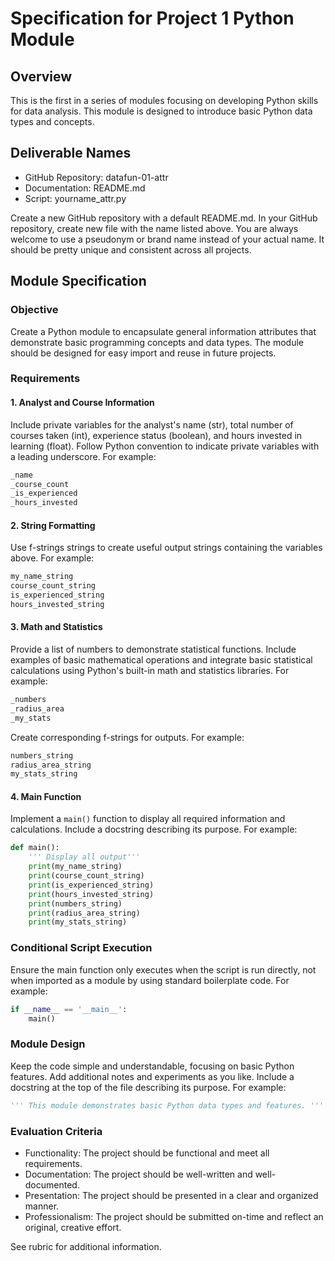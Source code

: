 # Specification for Project 1 Python Module

## Overview

This is the first in a series of modules focusing on developing Python skills for data analysis. 
This module is designed to introduce basic Python data types and concepts.

## Deliverable Names

- GitHub Repository:  datafun-01-attr
- Documentation:      README.md
- Script:             yourname_attr.py

Create a new GitHub repository with a default README.md. 
In your GitHub repository, create new file with the name listed above.
You are always welcome to use a pseudonym or brand name instead of your actual name.
It should be pretty unique and consistent across all projects.

## Module Specification

### Objective

Create a Python module to encapsulate general information attributes that demonstrate basic programming concepts and data types. 
The module should be designed for easy import and reuse in future projects.

### Requirements

#### 1. Analyst and Course Information

Include private variables for the analyst's name (str), total number of courses taken (int), experience status (boolean), and hours invested in learning (float). 
Follow Python convention to indicate private variables with a leading underscore.
For example:

```python
_name
_course_count
_is_experienced
_hours_invested
```

#### 2. String Formatting

Use f-strings strings to create useful output strings containing the variables above. For example:

```python
my_name_string
course_count_string
is_experienced_string
hours_invested_string
```

#### 3. Math and Statistics

Provide a list of numbers to demonstrate statistical functions. 
Include examples of basic mathematical operations and integrate basic statistical calculations using Python's built-in math and statistics libraries. 
For example:

```python
_numbers
_radius_area
_my_stats
```

Create corresponding f-strings for outputs. 
For example:

```python
numbers_string
radius_area_string
my_stats_string
```

#### 4. Main Function

Implement a `main()` function to display all  required information and calculations.
Include a docstring describing its purpose. For example:

```python
def main():
    ''' Display all output'''
    print(my_name_string)
    print(course_count_string)
    print(is_experienced_string)
    print(hours_invested_string)
    print(numbers_string)
    print(radius_area_string)
    print(my_stats_string)
```

### Conditional Script Execution

Ensure the main function only executes when the script is run directly,
not when imported as a module by using standard boilerplate code.
For example:

```python
if __name__ == '__main__':
    main()
```

### Module Design

Keep the code simple and understandable, focusing on basic Python features.
Add additional notes and experiments as you like.
Include a docstring at the top of the file describing its purpose. For example:

```python
''' This module demonstrates basic Python data types and features. '''
```

### Evaluation Criteria

- Functionality: The project should be functional and meet all requirements.
- Documentation: The project should be well-written and well-documented.
- Presentation: The project should be presented in a clear and organized manner.
- Professionalism: The project should be submitted on-time and reflect an original, creative effort.

See rubric for additional information.
